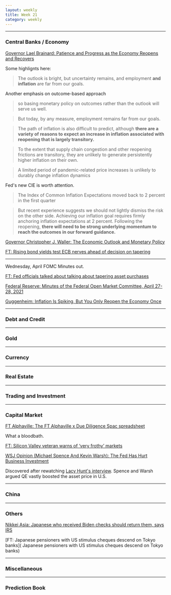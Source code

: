 ```yaml
---
layout: weekly
title: Week 21
category: weekly
---
```


---
### Central Banks / Economy

[Governor Lael Brainard: Patience and Progress as the Economy Reopens and Recovers](
https://www.federalreserve.gov/newsevents/speech/brainard20210511a.htm)

Some highlignts here:

> The outlook is bright, but uncertainty remains, and employment **and inflation** are far from our goals.

Another emphasis on outcome-based approach

> so basing monetary policy on outcomes rather than the outlook will serve us well.

> But today, by any measure, employment remains far from our goals. 

> The path of inflation is also difficult to predict, although **there are a variety of reasons to expect an increase in inflation associated with reopening that is largely transitory.**

> To the extent that supply chain congestion and other reopening frictions are transitory, they are unlikely to generate persistently higher inflation on their own.

> A limited period of pandemic-related price increases is unlikely to durably change inflation dynamics

Fed's new CIE is worth attention.

> The Index of Common Inflation Expectations moved back to 2 percent in the first quarter

> But recent experience suggests we should not lightly dismiss the risk on the other side.
Achieving our inflation goal requires firmly anchoring inflation expectations at 2 percent.
Following the reopening, **there will need to be strong underlying momentum to reach the outcomes in our forward guidance.**

[Governor Christopher J. Waller: The Economic Outlook and Monetary Policy](
https://www.federalreserve.gov/newsevents/speech/waller20210513a.htm)

[FT: Rising bond yields test ECB nerves ahead of decision on tapering](
https://www.ft.com/content/a452a053-afe0-4274-a937-d3ffbba0139e)

---

Wednesday, April FOMC Minutes out.

[FT: Fed officials talked about talking about tapering asset purchases](
https://www.ft.com/content/7e1877cb-c8ef-4ff1-b29a-118b30f6ae73)

[Federal Reserve: Minutes of the Federal Open Market Committee, April 27-28, 2021](
https://www.federalreserve.gov/newsevents/pressreleases/monetary20210519a.htm)

[Guggenheim: Inflation Is Spiking, But You Only Reopen the Economy Once](
https://www.guggenheiminvestments.com/perspectives/macroeconomic-research/inflation-spiking-but-you-only-reopen-economy-once)

---
### Debt and Credit

---
### Gold

---
### Currency

---
### Real Estate

---
### Trading and Investment

---
### Capital Market

[FT Alphaville: The FT Alphaville x Due Diligence Spac spreadsheet](
https://www.ft.com/content/b835f6f0-4624-4f46-90ef-94a4c5b4616b)

What a bloodbath.

[FT: Silicon Valley veteran warns of ‘very frothy’ markets](
https://www.ft.com/content/36180ce3-1ae6-40a3-b3a3-9eb1b4312f3d)

[WSJ Opinion (Michael Spence And Kevin Warsh): The Fed Has Hurt Business Investment](
https://www.wsj.com/articles/the-fed-has-hurt-business-investment-1445899627)

Discovered after rewatching [Lacy Hunt's interview](https://www.youtube.com/watch?v=kbotiZ0E2lc). 
Spence and Warsh argued QE vastly boosted the asset price in U.S. 

---
### China

---
### Others

[Nikkei Asia: Japanese who received Biden checks should return them, says IRS](
https://asia.nikkei.com/Economy/Japanese-who-received-Biden-checks-should-return-them-says-IRS)

[FT: Japanese pensioners with US stimulus cheques descend on Tokyo banks](
Japanese pensioners with US stimulus cheques descend on Tokyo banks)

---
### Miscellaneous

---
### Prediction Book
